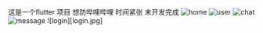
这是一个flutter 项目 想防哔哩哔哩 时间紧张 未开发完成
  ![home](home.jpg) ![user](user.jpg) ![chat](chat.jpg) ![message](message.jpg) ![login][login.jpg]
  
